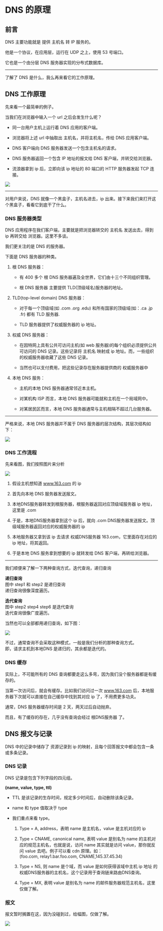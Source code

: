 # DNS 的原理

## 前言

DNS 主要功能就是 提供 主机名 转 IP 服务的。    

他是一个协议，在应用层，运行在 UDP 之上，使用 53 号端口。    

它也是一个由分层 DNS 服务器实现的分布式数据库。    

---

了解了 DNS 是什么，我么再来看它的工作原理。    

## DNS 工作原理

先来看一个最简单的例子。    

当我们在浏览器中输入一个 url 之后会发生什么呢？    

- 同一台用户主机上运行着 DNS 应用的客户端。    

- 浏览器将上述 url 中抽取出 主机名，并将主机名，传给 DNS 应用客户端。    

- DNS 客户端向 DNS 服务器发送一个包含主机名的请求。    

- DNS 服务器返回一个包含 IP 地址的报文给 DNS 客户端，并转交给浏览器。    

- 流浪器拿到 ip 后，立即向该 ip 地址的 80 端口的 HTTP 服务器发起 TCP 连接。    

![](./assets/dnssimple.jpg)    

---

对用户来说，DNS 就像一个黑盒子，主机名进去，ip 出来。接下来我们来打开这个黑盒子，看看它到底干了什么。    

### DNS 服务器类型

DNS 应用程序在我们客户端，主要就是把浏览器转交的 主机名 发送出去，得到 ip 再转交给 浏览器。这里不多谈。    

我们更关注的是 DNS 的服务器。     

下面是 DNS 服务器的种类。    

1. 根 DNS 服务器：    
    - 有 400 多个 根 DNS 服务器遍及全世界，它们由十三个不同组织管理。    

    - 根 DNS 服务器 主要提供 TLD(顶级域名)服务器的地址。    

2. TLD(top-level domain) DNS 服务器：    

    - 对于每一个顶级域(如 .com  .org   .edu) 和所有国家的顶级域(如：.ca  .jp  .fr) 都有 TLD 服务器.    

    - TLD 服务器提供了权威服务器的 ip 地址。    

3. 权威 DNS 服务器：    

    - 在因特网上具有公共可访问主机(如 web 服务器)的每个组织必须提供公共可访问的 DNS 记录。这些记录将 主机名 映射成 ip 地址。而，一些组织的权威服务器收藏了这些 DNS 记录。    

    - 当然也可以支付费用，把这些记录存在服务器提供商的 权威服务器中     

4. 本地 DNS 服务：    

    - 主机的本地 DNS 服务器通常邻近本主机。    

    - 对某机构 ISP 而言，本地 DNS 服务器可能就和主机在一个局域网中。    

    - 对某居民区而言，本地 DNS 服务器通常与主机相隔不超过几台服务器。    

---

严格来说，本地 DNS 服务器并不属于 DNS 服务器的层次结构，其层次结构如下：    

![](./assets/dnsdomain.jpg)    

### DNS 工作流程

先来看图，我们按照图片来分析    

![](./assets/dns2.jpg)      

1. 假设主机想知道 www.163.com 的 ip    

2. 首先向本地 DNS 服务器发送报文。    

3. 本地DNS服务器转发到根服务器，根服务器返回对应顶级域服务器 ip 地址，这里是 .com    

4. 于是，本地DNS服务器拿到这个 ip 后，就向 .com DNS服务器发送报文。顶级域服务器返回对应的权威服务器的 ip    

5. 本地服务器又拿到该 ip 去请求 权威DNS服务器 163.com，它里面存在对应的 ip 地址，将其返回。    

6. 于是本地 DNS 服务拿到想要的 ip 就转发给 DNS 客户端，再转给浏览器。    

--- 
我们顺便来了解一下两种查询方式，迭代查询，递归查询     

**递归查询**    
图中 step1 和 step2 是递归查询    
递归查询很像深度遍历。    

**迭代查询**    
图中 step2 step4 step6 是迭代查询   
迭代查询很像广度遍历。    

当然也可以全部都用递归查询，如下图：    

![](./assets/redns.jpg)    

不过，通常查询不会采取这种模式，一般是我们分析的那种查询方式。     
即，请求主机到本地DNS 是递归的，其余都是迭代的。    

### DNS 缓存

实际上，不可能所有的 DNS 查询都要走这么多弯，因为我们没个服务器都是有缓存的。    

当第一次访问后，就会有缓存。比如我们访问过一次 www.163.com 后，本地服务器下次就可以直接在自己缓存中找到其对应 ip 了，不用费更多功夫。    

通常，DNS 服务器缓存时间是 2 天，两天过后自动抛弃。    

而且，有了缓存的存在，几乎没有查询会经过 根DNS服务器 了。    

## DNS 报文与记录

DNS 中的记录中储存了 资源记录到 ip 的映射，且每个回答报文中都会包含一条或多条记录。     

### DNS 记录

DNS 记录是包含下列字段的四元组。    

**(name, value, type, ttl)**    

- TTL 是该记录的生存时间，规定多少时间后，自动删除该条记录。    

- name 和 type 值取决于 type    

- 我们重点来看 type。     
    1. Type = A, address，表明 name 是主机名，value 是主机对应的 ip       

    2. Type = CNAME, canonical name, 表明 value 是别名为 name 的主机对应的规范主机名，也就是说，访问 name 其实就是访问 value，那你就反问 value 去吧。例子可以看 cdn 原理。如：    
    (foo.com, relay1.bar.foo.com, CNAME,145.37.45.34)    

    3. Type = NS, 则 name 是个域，而 value 是如何获得该域中主机 ip 地址 的权威DNS服务器的主机名，这个记录用于查询链来路由DNS查询。    

    4. Type = MX, 表明 value 是别名为 name 的邮件服务器规范主机名，这里仅做了解。     

### 报文

报文暂时搁置在这，因为没碰到过，给幅图，仅做了解。    

![](./assets/dnsmessage.jpg)


